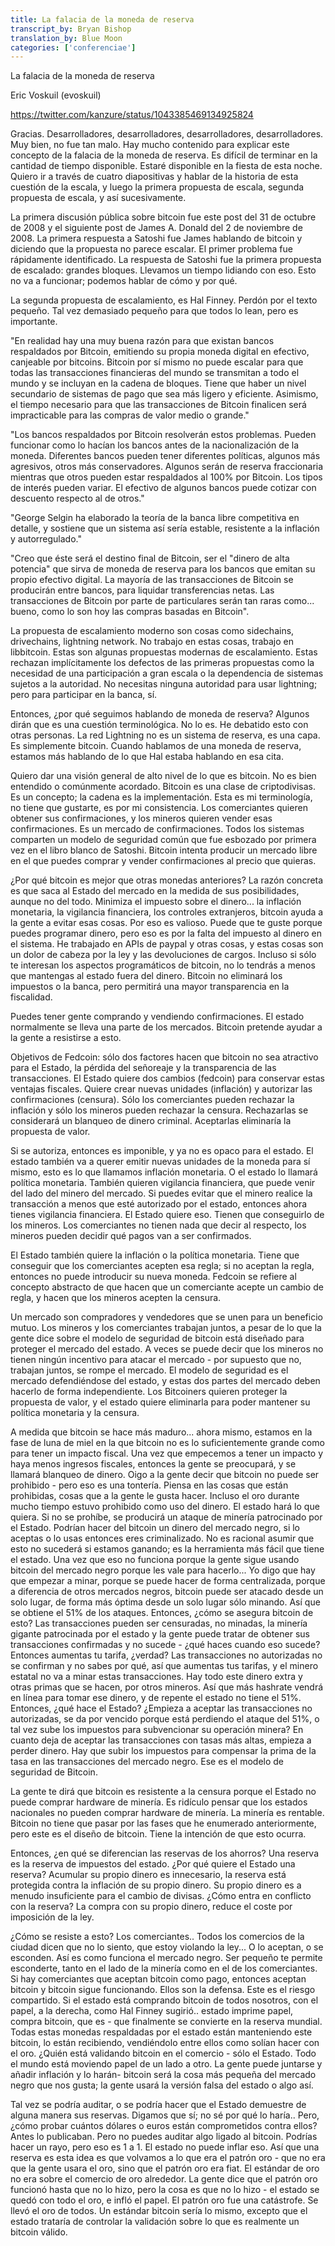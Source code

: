 ```yaml
---
title: La falacia de la moneda de reserva 
transcript_by: Bryan Bishop
translation_by: Blue Moon
categories: ['conferenciae']
---
```


La falacia de la moneda de reserva

Eric Voskuil (evoskuil)

<https://twitter.com/kanzure/status/1043385469134925824>

Gracias. Desarrolladores, desarrolladores, desarrolladores, desarrolladores. Muy bien, no fue tan malo. Hay mucho contenido para explicar este concepto de la falacia de la moneda de reserva. Es difícil de terminar en la cantidad de tiempo disponible. Estaré disponible en la fiesta de esta noche. Quiero ir a través de cuatro diapositivas y hablar de la historia de esta cuestión de la escala, y luego la primera propuesta de escala, segunda propuesta de escala, y así sucesivamente.

La primera discusión pública sobre bitcoin fue este post del 31 de octubre de 2008 y el siguiente post de James A. Donald del 2 de noviembre de 2008. La primera respuesta a Satoshi fue James hablando de bitcoin y diciendo que la propuesta no parece escalar. El primer problema fue rápidamente identificado. La respuesta de Satoshi fue la primera propuesta de escalado: grandes bloques. Llevamos un tiempo lidiando con eso. Esto no va a funcionar; podemos hablar de cómo y por qué.

La segunda propuesta de escalamiento, es Hal Finney. Perdón por el texto pequeño. Tal vez demasiado pequeño para que todos lo lean, pero es importante.

"En realidad hay una muy buena razón para que existan bancos respaldados por Bitcoin, emitiendo su propia moneda digital en efectivo, canjeable por bitcoins. Bitcoin por sí mismo no puede escalar para que todas las transacciones financieras del mundo se transmitan a todo el mundo y se incluyan en la cadena de bloques. Tiene que haber un nivel secundario de sistemas de pago que sea más ligero y eficiente. Asimismo, el tiempo necesario para que las transacciones de Bitcoin finalicen será impracticable para las compras de valor medio o grande."

"Los bancos respaldados por Bitcoin resolverán estos problemas. Pueden funcionar como lo hacían los bancos antes de la nacionalización de la moneda. Diferentes bancos pueden tener diferentes políticas, algunos más agresivos, otros más conservadores. Algunos serán de reserva fraccionaria mientras que otros pueden estar respaldados al 100% por Bitcoin. Los tipos de interés pueden variar. El efectivo de algunos bancos puede cotizar con descuento respecto al de otros."

"George Selgin ha elaborado la teoría de la banca libre competitiva en detalle, y sostiene que un sistema así sería estable, resistente a la inflación y autorregulado."

"Creo que éste será el destino final de Bitcoin, ser el "dinero de alta potencia" que sirva de moneda de reserva para los bancos que emitan su propio efectivo digital. La mayoría de las transacciones de Bitcoin se producirán entre bancos, para liquidar transferencias netas. Las transacciones de Bitcoin por parte de particulares serán tan raras como... bueno, como lo son hoy las compras basadas en Bitcoin".

La propuesta de escalamiento moderno son cosas como sidechains, drivechains, lightning network. No trabajo en estas cosas, trabajo en libbitcoin. Estas son algunas propuestas modernas de escalamiento. Estas rechazan implícitamente los defectos de las primeras propuestas como la necesidad de una participación a gran escala o la dependencia de sistemas sujetos a la autoridad. No necesitas ninguna autoridad para usar lightning; pero para participar en la banca, sí.

Entonces, ¿por qué seguimos hablando de moneda de reserva? Algunos dirán que es una cuestión terminológica. No lo es. He debatido esto con otras personas. La red Lightning no es un sistema de reserva, es una capa. Es simplemente bitcoin. Cuando hablamos de una moneda de reserva, estamos más hablando de lo que Hal estaba hablando en esa cita.

Quiero dar una visión general de alto nivel de lo que es bitcoin. No es bien entendido o comúnmente acordado. Bitcoin es una clase de criptodivisas. Es un concepto; la cadena es la implementación. Esta es mi terminología, no tiene que gustarte, es por mi consistencia. Los comerciantes quieren obtener sus confirmaciones, y los mineros quieren vender esas confirmaciones. Es un mercado de confirmaciones. Todos los sistemas comparten un modelo de seguridad común que fue esbozado por primera vez en el libro blanco de Satoshi. Bitcoin intenta producir un mercado libre en el que puedes comprar y vender confirmaciones al precio que quieras.

¿Por qué bitcoin es mejor que otras monedas anteriores? La razón concreta es que saca al Estado del mercado en la medida de sus posibilidades, aunque no del todo. Minimiza el impuesto sobre el dinero... la inflación monetaria, la vigilancia financiera, los controles extranjeros, bitcoin ayuda a la gente a evitar esas cosas. Por eso es valioso. Puede que te guste porque puedes programar dinero, pero eso es por la falta del impuesto al dinero en el sistema. He trabajado en APIs de paypal y otras cosas, y estas cosas son un dolor de cabeza por la ley y las devoluciones de cargos. Incluso si sólo te interesan los aspectos programáticos de bitcoin, no lo tendrás a menos que mantengas al estado fuera del dinero. Bitcoin no eliminará los impuestos o la banca, pero permitirá una mayor transparencia en la fiscalidad.

Puedes tener gente comprando y vendiendo confirmaciones. El estado normalmente se lleva una parte de los mercados. Bitcoin pretende ayudar a la gente a resistirse a esto.

Objetivos de Fedcoin: sólo dos factores hacen que bitcoin no sea atractivo para el Estado, la pérdida del señoreaje y la transparencia de las transacciones. El Estado quiere dos cambios (fedcoin) para conservar estas ventajas fiscales. Quiere crear nuevas unidades (inflación) y autorizar las confirmaciones (censura). Sólo los comerciantes pueden rechazar la inflación y sólo los mineros pueden rechazar la censura. Rechazarlas se considerará un blanqueo de dinero criminal. Aceptarlas eliminaría la propuesta de valor.

Si se autoriza, entonces es imponible, y ya no es opaco para el estado. El estado también va a querer emitir nuevas unidades de la moneda para sí mismo, esto es lo que llamamos inflación monetaria. O el estado lo llamará política monetaria. También quieren vigilancia financiera, que puede venir del lado del minero del mercado. Si puedes evitar que el minero realice la transacción a menos que esté autorizado por el estado, entonces ahora tienes vigilancia financiera. El Estado quiere eso. Tienen que conseguirlo de los mineros. Los comerciantes no tienen nada que decir al respecto, los mineros pueden decidir qué pagos van a ser confirmados.

El Estado también quiere la inflación o la política monetaria. Tiene que conseguir que los comerciantes acepten esa regla; si no aceptan la regla, entonces no puede introducir su nueva moneda. Fedcoin se refiere al concepto abstracto de que hacen que un comerciante acepte un cambio de regla, y hacen que los mineros acepten la censura.

Un mercado son compradores y vendedores que se unen para un beneficio mutuo. Los mineros y los comerciantes trabajan juntos, a pesar de lo que la gente dice sobre el modelo de seguridad de bitcoin está diseñado para proteger el mercado del estado. A veces se puede decir que los mineros no tienen ningún incentivo para atacar el mercado - por supuesto que no, trabajan juntos, se rompe el mercado. El modelo de seguridad es el mercado defendiéndose del estado, y estas dos partes del mercado deben hacerlo de forma independiente. Los Bitcoiners quieren proteger la propuesta de valor, y el estado quiere eliminarla para poder mantener su política monetaria y la censura.

A medida que bitcoin se hace más maduro... ahora mismo, estamos en la fase de luna de miel en la que bitcoin no es lo suficientemente grande como para tener un impacto fiscal. Una vez que empecemos a tener un impacto y haya menos ingresos fiscales, entonces la gente se preocupará, y se llamará blanqueo de dinero. Oigo a la gente decir que bitcoin no puede ser prohibido - pero eso es una tontería. Piensa en las cosas que están prohibidas, cosas que a la gente le gusta hacer. Incluso el oro durante mucho tiempo estuvo prohibido como uso del dinero. El estado hará lo que quiera. Si no se prohíbe, se producirá un ataque de minería patrocinado por el Estado. Podrían hacer del bitcoin un dinero del mercado negro, si lo aceptas o lo usas entonces eres criminalizado. No es racional asumir que esto no sucederá si estamos ganando; es la herramienta más fácil que tiene el estado. Una vez que eso no funciona porque la gente sigue usando bitcoin del mercado negro porque les vale para hacerlo... Yo digo que hay que empezar a minar, porque se puede hacer de forma centralizada, porque a diferencia de otros mercados negros, bitcoin puede ser atacado desde un solo lugar, de forma más óptima desde un solo lugar sólo minando. Así que se obtiene el 51% de los ataques. Entonces, ¿cómo se asegura bitcoin de esto? Las transacciones pueden ser censuradas, no minadas, la minería gigante patrocinada por el estado y la gente puede tratar de obtener sus transacciones confirmadas y no sucede - ¿qué haces cuando eso sucede? Entonces aumentas tu tarifa, ¿verdad? Las transacciones no autorizadas no se confirman y no sabes por qué, así que aumentas tus tarifas, y el minero estatal no va a minar estas transacciones. Hay todo este dinero extra y otras primas que se hacen, por otros mineros. Así que más hashrate vendrá en línea para tomar ese dinero, y de repente el estado no tiene el 51%. Entonces, ¿qué hace el Estado? ¿Empieza a aceptar las transacciones no autorizadas, se da por vencido porque está perdiendo el ataque del 51%, o tal vez sube los impuestos para subvencionar su operación minera?  En cuanto deja de aceptar las transacciones con tasas más altas, empieza a perder dinero. Hay que subir los impuestos para compensar la prima de la tasa en las transacciones del mercado negro. Ese es el modelo de seguridad de Bitcoin.

La gente te dirá que bitcoin es resistente a la censura porque el Estado no puede comprar hardware de minería. Es ridículo pensar que los estados nacionales no pueden comprar hardware de minería. La minería es rentable. Bitcoin no tiene que pasar por las fases que he enumerado anteriormente, pero este es el diseño de bitcoin. Tiene la intención de que esto ocurra.

Entonces, ¿en qué se diferencian las reservas de los ahorros? Una reserva es la reserva de impuestos del estado. ¿Por qué quiere el Estado una reserva? Acumular su propio dinero es innecesario, la reserva está protegida contra la inflación de su propio dinero. Su propio dinero es a menudo insuficiente para el cambio de divisas. ¿Cómo entra en conflicto con la reserva? La compra con su propio dinero, reduce el coste por imposición de la ley.

¿Cómo se resiste a esto? Los comerciantes.. Todos los comercios de la ciudad dicen que no lo siento, que estoy violando la ley... O lo aceptan, o se esconden. Así es como funciona el mercado negro. Ser pequeño te permite esconderte, tanto en el lado de la minería como en el de los comerciantes. Si hay comerciantes que aceptan bitcoin como pago, entonces aceptan bitcoin y bitcoin sigue funcionando. Ellos son la defensa. Este es el riesgo compartido. Si el estado está comprando bitcoin de todos nosotros, con el papel, a la derecha, como Hal Finney sugirió.. estado imprime papel, compra bitcoin, que es - que finalmente se convierte en la reserva mundial. Todas estas monedas respaldadas por el estado están manteniendo este bitcoin, lo están recibiendo, vendiéndolo entre ellos como solían hacer con el oro. ¿Quién está validando bitcoin en el comercio - sólo el Estado. Todo el mundo está moviendo papel de un lado a otro. La gente puede juntarse y añadir inflación y lo harán- bitcoin será la cosa más pequeña del mercado negro que nos gusta; la gente usará la versión falsa del estado o algo así.

Tal vez se podría auditar, o se podría hacer que el Estado demuestre de alguna manera sus reservas. Digamos que sí; no sé por qué lo haría.. Pero, ¿cómo probar cuántos dólares o euros están comprometidos contra ellos? Antes lo publicaban. Pero no puedes auditar algo ligado al bitcoin. Podrías hacer un rayo, pero eso es 1 a 1. El estado no puede inflar eso. Así que una reserva es esta idea es que volvamos a lo que era el patrón oro - que no era que la gente usara el oro, sino que el patrón oro era fiat. El estándar de oro no era sobre el comercio de oro alrededor. La gente dice que el patrón oro funcionó hasta que no lo hizo, pero la cosa es que no lo hizo - el estado se quedó con todo el oro, e infló el papel. El patrón oro fue una catástrofe. Se llevó el oro de todos. Un estándar bitcoin sería lo mismo, excepto que el estado trataría de controlar la validación sobre lo que es realmente un bitcoin válido.
